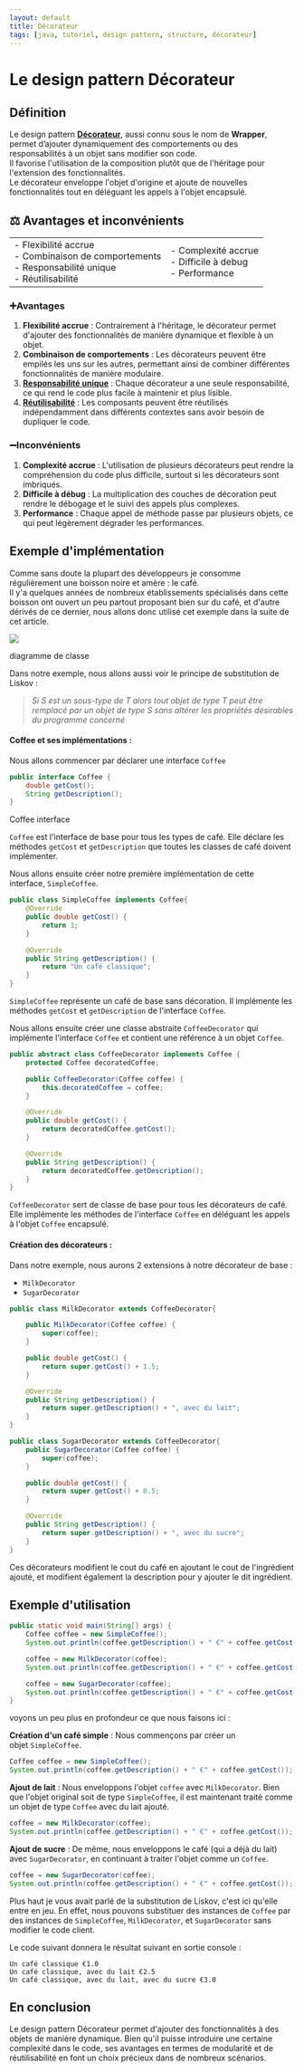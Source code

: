 ```yaml
---
layout: default
title: Décorateur
tags: [java, tutoriel, design pattern, structure, décorateur]
---
```


# Le design pattern Décorateur

## Définition

Le design pattern [**Décorateur**](https://www.sfeir.dev/back/du-bruit-avec-kotlin-2/#d%C3%A9corateurs), aussi connu sous le nom de **Wrapper**, permet d’ajouter dynamiquement des comportements ou des responsabilités à un objet sans modifier son code.  
Il favorise l'utilisation de la composition plutôt que de l'héritage pour l'extension des fonctionnalités.  
Le décorateur enveloppe l'objet d'origine et ajoute de nouvelles fonctionnalités tout en déléguant les appels à l'objet encapsulé.

## ⚖️ Avantages et inconvénients

|   |   |
|---|---|
|- Flexibilité accrue<br>- Combinaison de comportements<br>- Responsabilité unique<br>- Réutilisabilité|- Complexité accrue<br>- Difficile à debug<br>- Performance|

### ➕Avantages

1. **Flexibilité accrue** : Contrairement à l'héritage, le décorateur permet d'ajouter des fonctionnalités de manière dynamique et flexible à un objet.
2. **Combinaison de comportements** : Les décorateurs peuvent être empilés les uns sur les autres, permettant ainsi de combiner différentes fonctionnalités de manière modulaire.
3. [**Responsabilité unique**](https://www.sfeir.dev/kesaco-les-principes-solid/#:~:text=S%20Comme%20Single%2DResponsibility) : Chaque décorateur a une seule responsabilité, ce qui rend le code plus facile à maintenir et plus lisible.
4. [**Réutilisabilité**](https://www.sfeir.dev/kesaco-les-principes-solid/#:~:text=L%20comme%20Liskov%20Substitution) : Les composants peuvent être réutilisés indépendamment dans différents contextes sans avoir besoin de dupliquer le code.

### ➖Inconvénients

1. **Complexité accrue** : L'utilisation de plusieurs décorateurs peut rendre la compréhension du code plus difficile, surtout si les décorateurs sont imbriqués.
2. **Difficile à débug** : La multiplication des couches de décoration peut rendre le débogage et le suivi des appels plus complexes.
3. **Performance** : Chaque appel de méthode passe par plusieurs objets, ce qui peut légèrement dégrader les performances.

## Exemple d'implémentation

Comme sans doute la plupart des développeurs je consomme régulièrement une boisson noire et amère : le café.  
Il y'a quelques années de nombreux établissements spécialisés dans cette boisson ont ouvert un peu partout proposant bien sur du café, et d'autre dérivés de ce dernier, nous allons donc utilisé cet exemple dans la suite de cet article.

[![](https://www.sfeir.dev/content/images/2024/05/decorator.drawio.png)](https://www.sfeir.dev/content/images/2024/05/decorator.drawio.png)

diagramme de classe

Dans notre exemple, nous allons aussi voir le principe de substitution de Liskov :

> _Si S est un sous-type de T alors tout objet de type T peut être remplacé par un objet de type S sans altérer les propriétés désirables du programme concerné_

#### Coffee et ses implémentations :

Nous allons commencer par déclarer une interface `Coffee`

```java
public interface Coffee {
    double getCost();
    String getDescription();
}
```

Coffee interface

`Coffee` est l'interface de base pour tous les types de café. Elle déclare les méthodes `getCost` et `getDescription` que toutes les classes de café doivent implémenter.

Nous allons ensuite créer notre première implémentation de cette interface, `SimpleCoffee`.

```java
public class SimpleCoffee implements Coffee{
    @Override
    public double getCost() {
        return 1;
    }

    @Override
    public String getDescription() {
        return "Un café classique";
    }
}
```

`SimpleCoffee` représente un café de base sans décoration. Il implémente les méthodes `getCost` et `getDescription` de l'interface `Coffee`.

Nous allons ensuite créer une classe abstraite `CoffeeDecorator` qui implémente l'interface `Coffee` et contient une référence à un objet `Coffee`.

```java
public abstract class CoffeeDecorator implements Coffee {
    protected Coffee decoratedCoffee;

    public CoffeeDecorator(Coffee coffee) {
        this.decoratedCoffee = coffee;
    }

    @Override
    public double getCost() {
        return decoratedCoffee.getCost();
    }

    @Override
    public String getDescription() {
        return decoratedCoffee.getDescription();
    }
}
```

`CoffeeDecorator` sert de classe de base pour tous les décorateurs de café. Elle implémente les méthodes de l'interface `Coffee` en déléguant les appels à l'objet `Coffee` encapsulé.

#### Création des décorateurs :

Dans notre exemple, nous aurons 2 extensions à notre décorateur de base :

- `MilkDecorator`
- `SugarDecorator`

```java
public class MilkDecorator extends CoffeeDecorator{

    public MilkDecorator(Coffee coffee) {
        super(coffee);
    }

    public double getCost() {
        return super.getCost() + 1.5;
    }

    @Override
    public String getDescription() {
        return super.getDescription() + ", avec du lait";
    }
}

public class SugarDecorator extends CoffeeDecorator{
    public SugarDecorator(Coffee coffee) {
        super(coffee);
    }

    public double getCost() {
        return super.getCost() + 0.5;
    }

    @Override
    public String getDescription() {
        return super.getDescription() + ", avec du sucre";
    }
}
```

Ces décorateurs modifient le cout du café en ajoutant le cout de l'ingrédient ajouté, et modifient également la description pour y ajouter le dit ingrédient.

## Exemple d'utilisation

```java
public static void main(String[] args) {
    Coffee coffee = new SimpleCoffee();
    System.out.println(coffee.getDescription() + " €" + coffee.getCost());

    coffee = new MilkDecorator(coffee);
    System.out.println(coffee.getDescription() + " €" + coffee.getCost());

    coffee = new SugarDecorator(coffee);
    System.out.println(coffee.getDescription() + " €" + coffee.getCost());
}
```

voyons un peu plus en profondeur ce que nous faisons ici :

**Création d'un café simple** : Nous commençons par créer un objet `SimpleCoffee`.

```java
Coffee coffee = new SimpleCoffee();
System.out.println(coffee.getDescription() + " €" + coffee.getCost());
```

**Ajout de lait** : Nous enveloppons l'objet `coffee` avec `MilkDecorator`. Bien que l'objet original soit de type `SimpleCoffee`, il est maintenant traité comme un objet de type `Coffee` avec du lait ajouté.

```java
coffee = new MilkDecorator(coffee);
System.out.println(coffee.getDescription() + " €" + coffee.getCost());
```

**Ajout de sucre** : De même, nous enveloppons le café (qui a déjà du lait) avec `SugarDecorator`, en continuant à traiter l'objet comme un `Coffee`.

```java
coffee = new SugarDecorator(coffee);
System.out.println(coffee.getDescription() + " €" + coffee.getCost());
```

Plus haut je vous avait parlé de la substitution de Liskov, c'est ici qu'elle entre en jeu. En effet, nous pouvons substituer des instances de `Coffee` par des instances de `SimpleCoffee`, `MilkDecorator`, et `SugarDecorator` sans modifier le code client.

Le code suivant donnera le résultat suivant en sortie console :

```text
Un café classique €1.0
Un café classique, avec du lait €2.5
Un café classique, avec du lait, avec du sucre €3.0
```

## En conclusion

Le design pattern Décorateur permet d'ajouter des fonctionnalités à des objets de manière dynamique. Bien qu'il puisse introduire une certaine complexité dans le code, ses avantages en termes de modularité et de réutilisabilité en font un choix précieux dans de nombreux scénarios.